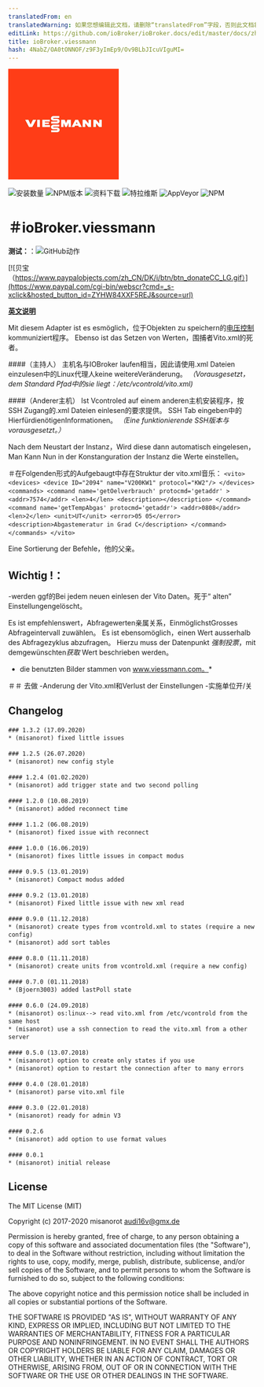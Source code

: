 ```yaml
---
translatedFrom: en
translatedWarning: 如果您想编辑此文档，请删除“translatedFrom”字段，否则此文档将再次自动翻译
editLink: https://github.com/ioBroker/ioBroker.docs/edit/master/docs/zh-cn/adapterref/iobroker.viessmann/README.md
title: ioBroker.viessmann
hash: 4NabZ/OA0tONNOF/z9F3yImEp9/Ov9BLbJIcuVIguMI=
---
```

![商标](../../../en/adapterref/iobroker.viessmann/admin/viessmann.png)

![安装数量](http://iobroker.live/badges/viessmann-stable.svg)
![NPM版本](http://img.shields.io/npm/v/iobroker.viessmann.svg)
![资料下载](https://img.shields.io/npm/dm/iobroker.viessmann.svg)
![特拉维斯](http://img.shields.io/travis/misanorot/ioBroker.viessmann/master.svg)
![AppVeyor](https://ci.appveyor.com/api/projects/status/github/misanorot/ioBroker.viessmann?branch=master&svg=true)
![NPM](https://nodei.co/npm/iobroker.viessmann.png?downloads=true)

＃ioBroker.viessmann
=================

**测试：**：![GitHub动作](https://github.com/misanorot/ioBroker.viessmann/workflows/Test%20and%20Release/badge.svg)

[![贝宝（https://www.paypalobjects.com/zh_CN/DK/i/btn/btn_donateCC_LG.gif）](https://www.paypal.com/cgi-bin/webscr?cmd=_s-xclick&hosted_button_id=ZYHW84XXF5REJ&source=url)

**[英文说明](https://github.com/misanorot/ioBroker.viessmann/blob/master/lib/Readme_en.md)**

Mit diesem Adapter ist es esmöglich，位于Objekten zu speichern的[电压控制](https://github.com/openv/vcontrold)kommuniziert程序。
Ebenso ist das Setzen von Werten，围捕者Vito.xml的死者。

####（主持人）
主机名与IOBroker laufen相当，因此请使用.xml Dateien einzulesen中的Linux代理人keine weitereVeränderung。
*（Vorausgesetzt，dem Standard Pfad中的sie liegt：/etc/vcontrold/vito.xml)*

####（Anderer主机）
Ist Vcontroled auf einem anderen主机安装程序，按SSH Zugang的.xml Dateien einlesen的要求提供。
SSH Tab eingeben中的HierfürdienötigenInformationen。
*（Eine funktionierende SSH版本与vorausgesetzt。）*

Nach dem Neustart der Instanz，Wird diese dann automatisch eingelesen，Man Kann Nun in der Konstanguration der Instanz die Werte einstellen。

＃在Folgenden形式的Aufgebaugt中存在Struktur der vito.xml音乐：
		```<vito>
			<devices>
				<device ID="2094" name="V200KW1" protocol="KW2"/>
			</devices>
			<commands>
				<command name='getOelverbrauch' protocmd='getaddr' >
					<addr>7574</addr>
					<len>4</len>
					<description></description>
				</command>
				<command name='getTempAbgas' protocmd='getaddr'>
					<addr>0808</addr>
					<len>2</len>
					<unit>UT</unit>
					<error>05 05</error>
					<description>Abgastemeratur in Grad C</description>
				</command>
			</commands>
		</vito>```

Eine Sortierung der Befehle，他的父亲。

## Wichtig !：
-werden ggf的Bei jedem neuen einlesen der Vito Daten。死于“ alten” Einstellungengelöscht。

Es ist empfehlenswert，Abfragewerten亲属关系，EinmöglichstGrosses Abfrageintervall zuwählen。
Es ist ebensomöglich，einen Wert ausserhalb des Abfragezyklus abzufragen。 Hierzu muss der Datenpunkt *强制投票*，mit demgewünschten*获取* Wert beschrieben werden。

* die benutzten Bilder stammen von www.viessmann.com。*

＃＃ 去做
-Anderung der Vito.xml和Verlust der Einstellungen
-实施单位开/关

## Changelog

	### 1.3.2 (17.09.2020)
	* (misanorot) fixed little issues

	### 1.2.5 (26.07.2020)
	* (misanorot) new config style

	#### 1.2.4 (01.02.2020)
	* (misanorot) add trigger state and two second polling

	#### 1.2.0 (10.08.2019)
	* (misanorot) added reconnect time

	#### 1.1.2 (06.08.2019)
	* (misanorot) fixed issue with reconnect

	#### 1.0.0 (16.06.2019)
	* (misanorot) fixes little issues in compact modus

	#### 0.9.5 (13.01.2019)
	* (misanorot) Compact modus added

	#### 0.9.2 (13.01.2018)
	* (misanorot) Fixed little issue with new xml read

	#### 0.9.0 (11.12.2018)
	* (misanorot) create types from vcontrold.xml to states (require a new config)
	* (misanorot) add sort tables

	#### 0.8.0 (11.11.2018)
	* (misanorot) create units from vcontrold.xml (require a new config)

	#### 0.7.0 (01.11.2018)
	* (Bjoern3003) added lastPoll state

	#### 0.6.0 (24.09.2018)
	* (misanorot) os:linux--> read vito.xml from /etc/vcontrold from the same host
	* (misanorot) use a ssh connection to read the vito.xml from a other server

	#### 0.5.0 (13.07.2018)
	* (misanorot) option to create only states if you use
	* (misanorot) option to restart the connection after to many errors

	#### 0.4.0 (28.01.2018)
	* (misanorot) parse vito.xml file

	#### 0.3.0 (22.01.2018)
	* (misanorot) ready for admin V3

	#### 0.2.6
	* (misanorot) add option to use format values

	#### 0.0.1
	* (misanorot) initial release

## License

The MIT License (MIT)

Copyright (c) 2017-2020 misanorot <audi16v@gmx.de>

Permission is hereby granted, free of charge, to any person obtaining a copy
of this software and associated documentation files (the "Software"), to deal
in the Software without restriction, including without limitation the rights
to use, copy, modify, merge, publish, distribute, sublicense, and/or sell
copies of the Software, and to permit persons to whom the Software is
furnished to do so, subject to the following conditions:

The above copyright notice and this permission notice shall be included in
all copies or substantial portions of the Software.

THE SOFTWARE IS PROVIDED "AS IS", WITHOUT WARRANTY OF ANY KIND, EXPRESS OR
IMPLIED, INCLUDING BUT NOT LIMITED TO THE WARRANTIES OF MERCHANTABILITY,
FITNESS FOR A PARTICULAR PURPOSE AND NONINFRINGEMENT. IN NO EVENT SHALL THE
AUTHORS OR COPYRIGHT HOLDERS BE LIABLE FOR ANY CLAIM, DAMAGES OR OTHER
LIABILITY, WHETHER IN AN ACTION OF CONTRACT, TORT OR OTHERWISE, ARISING FROM,
OUT OF OR IN CONNECTION WITH THE SOFTWARE OR THE USE OR OTHER DEALINGS IN
THE SOFTWARE.